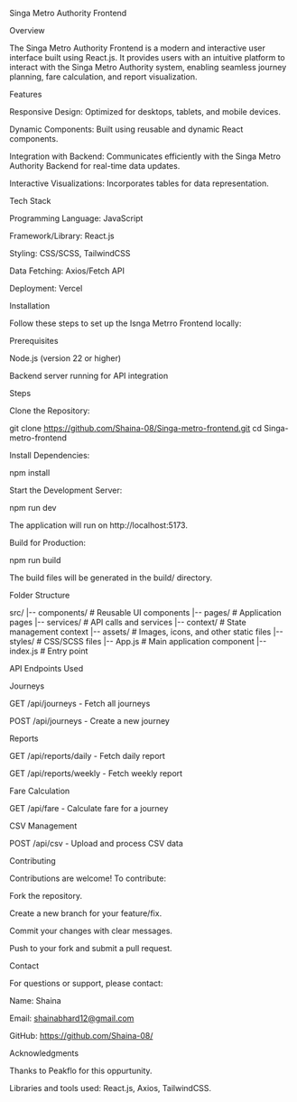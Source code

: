 Singa Metro Authority Frontend

Overview

The Singa Metro Authority Frontend is a modern and interactive user interface built using React.js. It provides users with an intuitive platform to interact with the Singa Metro Authority system, enabling seamless journey planning, fare calculation, and report visualization.

Features

Responsive Design: Optimized for desktops, tablets, and mobile devices.

Dynamic Components: Built using reusable and dynamic React components.

Integration with Backend: Communicates efficiently with the Singa Metro Authority Backend for real-time data updates.

Interactive Visualizations: Incorporates tables for data representation.

Tech Stack

Programming Language: JavaScript

Framework/Library: React.js

Styling: CSS/SCSS, TailwindCSS

Data Fetching: Axios/Fetch API

Deployment: Vercel

Installation

Follow these steps to set up the Isnga Metrro Frontend locally:

Prerequisites

Node.js (version 22 or higher)

Backend server running for API integration

Steps

Clone the Repository:

git clone https://github.com/Shaina-08/Singa-metro-frontend.git
cd Singa-metro-frontend

Install Dependencies:

npm install


Start the Development Server:

npm run dev 

The application will run on http://localhost:5173.

Build for Production:

npm run build

The build files will be generated in the build/ directory.

Folder Structure

src/
|-- components/       # Reusable UI components
|-- pages/            # Application pages
|-- services/         # API calls and services
|-- context/          # State management context
|-- assets/           # Images, icons, and other static files
|-- styles/           # CSS/SCSS files
|-- App.js            # Main application component
|-- index.js          # Entry point

API Endpoints Used

Journeys

GET /api/journeys - Fetch all journeys

POST /api/journeys - Create a new journey

Reports

GET /api/reports/daily - Fetch daily report

GET /api/reports/weekly - Fetch weekly report

Fare Calculation

GET /api/fare - Calculate fare for a journey

CSV Management

POST /api/csv - Upload and process CSV data

Contributing

Contributions are welcome! To contribute:

Fork the repository.

Create a new branch for your feature/fix.

Commit your changes with clear messages.

Push to your fork and submit a pull request.

Contact

For questions or support, please contact:

Name: Shaina

Email: shainabhard12@gmail.com

GitHub: https://github.com/Shaina-08/

Acknowledgments

Thanks to Peakflo for this oppurtunity.

Libraries and tools used: React.js, Axios, TailwindCSS.

